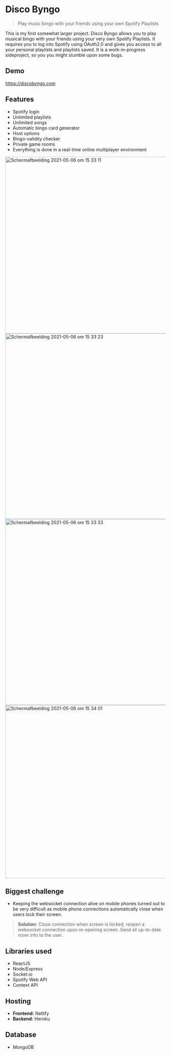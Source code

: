 # Disco Byngo
> Play music bingo with your friends using your own Spotify Playlists

This is my first somewhat larger project. Disco Byngo allows you to play musical bingo with your friends using your very own Spotify Playlists.
It requires you to log into Spotify using OAuth2.0 and gives you access to all your personal playlists and playlists saved. It is a work-in-progress sideproject, so you you might stumble upon some bugs.

## Demo
https://discobyngo.com

## Features
* Spotify login
* Unlimited playlists
* Unlimited songs
* Automatic bingo card generator
* Host options
* Bingo-validity checker
* Private game rooms
* Everything is done in a real-time online multiplayer environment

<img width="555" alt="Schermafbeelding 2021-05-06 om 15 33 11" src="https://user-images.githubusercontent.com/73937734/117307093-909a2480-ae80-11eb-9bad-65cade43c20b.png">
<img width="583" alt="Schermafbeelding 2021-05-06 om 15 33 23" src="https://user-images.githubusercontent.com/73937734/117307104-93951500-ae80-11eb-8fab-1c51bae316b8.png">
<img width="584" alt="Schermafbeelding 2021-05-06 om 15 33 33" src="https://user-images.githubusercontent.com/73937734/117307110-942dab80-ae80-11eb-98cb-7f26f78a5d48.png">
<img width="544" alt="Schermafbeelding 2021-05-06 om 15 34 01" src="https://user-images.githubusercontent.com/73937734/117307116-94c64200-ae80-11eb-83c2-790af4b988ef.png">

## Biggest challenge
* Keeping the websocket connection alive on mobile phones turned out to be very difficult as mobile phone connections automatically close when users lock their screen. 
> **Solution**: Close connection when screen is locked, reopen a websocket connection upon re-opening screen. Send all up-to-date room info to the user.

## Libraries used
* ReactJS
* Node/Express
* Socket.io
* Spotify Web API
* Context API

## Hosting
* **Frontend:** Netlify
* **Backend:** Heroku

## Database
* MongoDB
